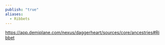 ```yaml
---
publish: "true"
aliases:
  - Ribbets
---
```

https://app.demiplane.com/nexus/daggerheart/sources/core/ancestries#Ribbet